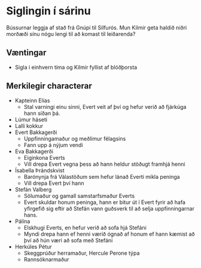# Siglingin í sárinu

Bússurnar leggja af stað frá Gnúpi til Silfurós. Mun Kilmir geta haldið niðri
morðæði sínu nógu lengi til að komast til leiðarenda?

## Væntingar
- Sigla í einhvern tíma og Kilmir fyllist af blóðþorsta

## Merkilegir characterar
- Kapteinn Elías
  - Stal varningi einu sinni, Evert veit af því og hefur verið að fjárkúga hann
    síðan þá.
- Lúmur háseti
- Lalli kokkur
- Evert Bakkagerði
  - Uppfinningamaður og meðlimur félagsins
  - Fann upp á nýjum vendi
- Eva Bakkagerði
  - Eiginkona Everts
  - Vill drepa Evert vegna þess að hann heldur stöðugt framhjá henni
- Ísabella Þrándskvist
  - Barónynja frá Válastöðum sem hefur lánað Everti mikla peninga
  - Vill drepa Evert því hann 
- Stefán Valberg
  - Sölumaður og gamall samstarfsmaður Everts
  - Evert skuldar honum peninga, hann er bitur út í Evert fyrir að hafa 
    yfirgefið sig eftir að Stefán vann guðsverk til að selja uppfinningarnar 
    hans.
- Pálína
  - Elskhugi Everts, en hefur verið að sofa hjá Stefáni
  - Myndi drepa hann ef henni værið ógnað af honum ef hann kæmist að því að hún
    væri að sofa með Stefáni
- Herkúles Pétur
  - Skeggprúður herramaður, Hercule Perone týpa
  - Rannsóknarmaður
